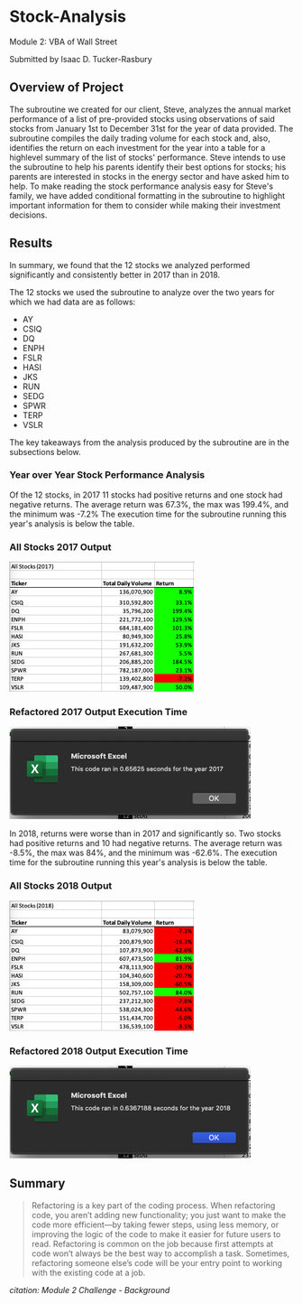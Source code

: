 # Stock-Analysis
Module 2: VBA of Wall Street

Submitted by Isaac D. Tucker-Rasbury

## Overview of Project
The subroutine we created for our client, Steve, analyzes the annual market performance of a list of pre-provided stocks using observations of said stocks from January 1st to December 31st for the year of data provided. The subroutine compiles the daily trading volume for each stock and, also, identifies the return on each investment for the year into a table for a highlevel summary of the list of stocks' performance. Steve intends to use the subroutine to help his parents identify their best options for stocks; his parents are interested in stocks in the energy sector and have asked him to help. To make reading the stock performance analysis easy for Steve's family, we have added conditional formatting in the subroutine to highlight important information for them to consider while making their investment decisions.

## Results
In summary, we found that the 12 stocks we analyzed performed significantly and consistently better in 2017 than in 2018. 

The 12 stocks we used the subroutine to analyze over the two years for which we had data are as follows: 

- AY
- CSIQ
- DQ
- ENPH
- FSLR
- HASI
- JKS
- RUN
- SEDG
- SPWR
- TERP
- VSLR

The key takeaways from the analysis produced by the subroutine are in the subsections below.

### Year over Year Stock Performance Analysis

Of the 12 stocks, in 2017 11 stocks had positive returns and one stock had negative returns. The average return was 67.3%, the max was 199.4%, and the minimum was -7.2% The execution time for the subroutine running this year's analysis is below the table.

### All Stocks 2017 Output

![](All%20Stocks%20(2017)%20Ouput.png)

### Refactored 2017 Output Execution Time

![](VBA_Challenge_2017_REFACTORED.png)

In 2018, returns were worse than in 2017 and significantly so. Two stocks had positive returns and 10 had negative returns. The average return was -8.5%, the
max was 84%, and the minimum was -62.6%. The execution time for the subroutine running this year's analysis is below the table.

### All Stocks 2018 Output

![](All%20Stocks%20(2018)%20Output.png)

### Refactored 2018 Output Execution Time

![](VBA_Challenge_2018_REFACTORED.png)


## Summary


> Refactoring is a key part of the coding process. When refactoring code, you aren’t adding new functionality; you just want to make the code more efficient—by taking fewer steps, using less memory, or improving the logic of the code to make it easier for future users to read. Refactoring is common on the job because first attempts at code won’t always be the best way to accomplish a task. Sometimes, refactoring someone else’s code will be your entry point to working with the existing code at a job.

_citation: Module 2 Challenge - Background_
